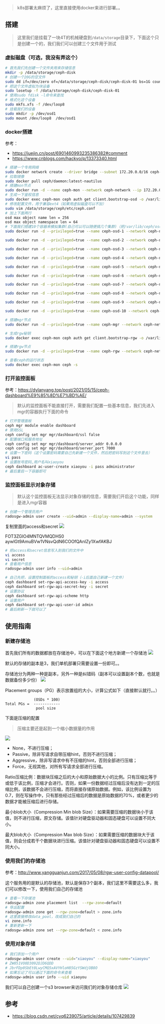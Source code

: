 
> k8s部署太麻烦了，这里直接使用docker来进行部署。。

## 搭建

> 这里我们是挂载了一块4T的机械硬盘到`/data/storage`目录下，下面这个只是创建一个的，我们我们可以创建三个文件用于测试

### 虚拟磁盘（可选，我没有弄这个）
```bash
# 首先我们先创建一个文件夹用来存储信息
mkdir -p /data/storage/ceph-disk
# 创建一个20G的空文件
sudo dd if=/dev/zero of=/data/storage/ceph-disk/ceph-disk-01 bs=1G count=20
# 把这个文件虚拟为块设备
sudo losetup -f /data/storage/ceph-disk/ceph-disk-01
# 使用sudo fdisk -l命令来查找
# 格式化这个设备
sudo mkfs.xfs -f /dev/loop8
# 挂载我们的设备
sudo mkdir -p /dev/osd1
sudo mount /dev/loop8  /dev/osd1
```

### docker搭建

参考：
- https://juejin.cn/post/6901460993235386382#comment
- https://www.cnblogs.com/hackyo/p/13373340.html

```bash
# 搭建一个专用网络
sudo docker network create --driver bridge --subnet 172.20.0.0/16 ceph-network
# 拉取镜像
sudo docker pull ceph/daemon:latest-nautilus
# 搭建mon节点
sudo docker run -d --name ceph-mon --network ceph-network --ip 172.20.0.10 -e CLUSTER=ceph -e WEIGHT=1.0 -e MON_IP=172.20.0.10 -e MON_NAME=ceph-mon -e CEPH_PUBLIC_NETWORK=172.20.0.0/16 -v /data/storage/ceph/etc:/etc/ceph -v /data/storage/ceph/lib:/var/lib/ceph/ -v /data/storage/ceph/log:/var/log/ceph/ ceph/daemon:latest-nautilus mon
# 生成一下鉴权信息
sudo docker exec ceph-mon ceph auth get client.bootstrap-osd -o /var/lib/ceph/bootstrap-osd/ceph.keyring
# 修改配置文件，用于兼容ext4（如果用虚拟磁盘可以不加）
sudo vim /data/storage/ceph/etc/ceph.conf
# 加上下面两行
osd max object name len = 256
osd max object namespace len = 64
# 下面我们搭建10个容器来模拟集群(自己可以可以随便搞几个集群)（把/var/lib/ceph/osd映射为自己挂载的硬盘）
sudo docker run -d --privileged=true --name ceph-osd-1 --network ceph-network --ip 172.20.0.11 -e CLUSTER=ceph -e WEIGHT=1.0 -e MON_NAME=ceph-mon -e MON_IP=172.20.0.10  -e OSD_TYPE=directory -v /data/storage/ceph/etc:/etc/ceph -v /data/storage/ceph/lib:/var/lib/ceph/ -v /data/storage/ceph/osd:/var/lib/ceph/osd -v /etc/localtime:/etc/localtime:ro ceph/daemon:latest-nautilus osd

sudo docker run -d --privileged=true --name ceph-osd-2 --network ceph-network --ip 172.20.0.12 -e CLUSTER=ceph -e WEIGHT=1.0 -e MON_NAME=ceph-mon -e MON_IP=172.20.0.10 -e OSD_TYPE=directory -v /data/storage/ceph/etc:/etc/ceph -v /data/storage/ceph/lib:/var/lib/ceph/ -v /data/storage/ceph/osd2:/var/lib/ceph/osd -v /etc/localtime:/etc/localtime:ro ceph/daemon:latest-nautilus osd_directory

sudo docker run -d --privileged=true --name ceph-osd-3 --network ceph-network --ip 172.20.0.13 -e CLUSTER=ceph -e WEIGHT=1.0 -e MON_NAME=ceph-mon -e MON_IP=172.20.0.10 -e OSD_TYPE=directory -v /data/storage/ceph/etc:/etc/ceph -v /data/storage/ceph/lib:/var/lib/ceph/ -v /data/storage/ceph/osd3:/var/lib/ceph/osd -v /etc/localtime:/etc/localtime:ro ceph/daemon:latest-nautilus osd_directory

sudo docker run -d --privileged=true --name ceph-osd-4 --network ceph-network --ip 172.20.0.14 -e CLUSTER=ceph -e WEIGHT=1.0 -e MON_NAME=ceph-mon -e MON_IP=172.20.0.10 -e OSD_TYPE=directory -v /data/storage/ceph/etc:/etc/ceph -v /data/storage/ceph/lib:/var/lib/ceph/ -v /data/storage/ceph/osd4:/var/lib/ceph/osd -v /etc/localtime:/etc/localtime:ro ceph/daemon:latest-nautilus osd_directory

sudo docker run -d --privileged=true --name ceph-osd-5 --network ceph-network --ip 172.20.0.15 -e CLUSTER=ceph -e WEIGHT=1.0 -e MON_NAME=ceph-mon -e MON_IP=172.20.0.10 -e OSD_TYPE=directory -v /data/storage/ceph/etc:/etc/ceph -v /data/storage/ceph/lib:/var/lib/ceph/ -v /data/storage/ceph/osd5:/var/lib/ceph/osd -v /etc/localtime:/etc/localtime:ro ceph/daemon:latest-nautilus osd_directory

sudo docker run -d --privileged=true --name ceph-osd-6 --network ceph-network --ip 172.20.0.16 -e CLUSTER=ceph -e WEIGHT=1.0 -e MON_NAME=ceph-mon -e MON_IP=172.20.0.10 -e OSD_TYPE=directory -v /data/storage/ceph/etc:/etc/ceph -v /data/storage/ceph/lib:/var/lib/ceph/ -v /data/storage/ceph/osd6:/var/lib/ceph/osd -v /etc/localtime:/etc/localtime:ro ceph/daemon:latest-nautilus osd_directory

sudo docker run -d --privileged=true --name ceph-osd-7 --network ceph-network --ip 172.20.0.17 -e CLUSTER=ceph -e WEIGHT=1.0 -e MON_NAME=ceph-mon -e MON_IP=172.20.0.10 -e OSD_TYPE=directory -v /data/storage/ceph/etc:/etc/ceph -v /data/storage/ceph/lib:/var/lib/ceph/ -v /data/storage/ceph/osd7:/var/lib/ceph/osd -v /etc/localtime:/etc/localtime:ro ceph/daemon:latest-nautilus osd_directory

sudo docker run -d --privileged=true --name ceph-osd-8 --network ceph-network --ip 172.20.0.18 -e CLUSTER=ceph -e WEIGHT=1.0 -e MON_NAME=ceph-mon -e MON_IP=172.20.0.10 -e OSD_TYPE=directory -v /data/storage/ceph/etc:/etc/ceph -v /data/storage/ceph/lib:/var/lib/ceph/ -v /data/storage/ceph/osd8:/var/lib/ceph/osd -v /etc/localtime:/etc/localtime:ro ceph/daemon:latest-nautilus osd_directory

sudo docker run -d --privileged=true --name ceph-osd-9 --network ceph-network --ip 172.20.0.19 -e CLUSTER=ceph -e WEIGHT=1.0 -e MON_NAME=ceph-mon -e MON_IP=172.20.0.10 -e OSD_TYPE=directory -v /data/storage/ceph/etc:/etc/ceph -v /data/storage/ceph/lib:/var/lib/ceph/ -v /data/storage/ceph/osd9:/var/lib/ceph/osd -v /etc/localtime:/etc/localtime:ro ceph/daemon:latest-nautilus osd_directory

sudo docker run -d --privileged=true --name ceph-osd-10 --network ceph-network --ip 172.20.0.20 -e CLUSTER=ceph -e WEIGHT=1.0 -e MON_NAME=ceph-mon -e MON_IP=172.20.0.10 -e OSD_TYPE=directory -v /data/storage/ceph/etc:/etc/ceph -v /data/storage/ceph/lib:/var/lib/ceph/ -v /data/storage/ceph/osd10:/var/lib/ceph/osd -v /etc/localtime:/etc/localtime:ro ceph/daemon:latest-nautilus osd_directory

# 搭建mgr节点
sudo docker run -d --privileged=true --name ceph-mgr --network ceph-network --ip 172.20.0.50 -e CLUSTER=ceph -p 7000:7000 --pid=container:ceph-mon -v /data/storage/ceph/etc:/etc/ceph -v /data/storage/ceph/lib:/var/lib/ceph/ ceph/daemon:latest-nautilus mgr

# 生成rgw秘钥
sudo docker exec ceph-mon ceph auth get client.bootstrap-rgw -o /var/lib/ceph/bootstrap-rgw/ceph.keyring

# 搭建rgw节点
sudo docker run -d --privileged=true --name ceph-rgw --network ceph-network --ip 172.20.0.51 -e CLUSTER=ceph -e RGW_NAME=ceph-rgw -p 7480:7480 -v /data/storage/ceph/lib:/var/lib/ceph/ -v /data/storage/ceph/etc:/etc/ceph -v /etc/localtime:/etc/localtime:ro ceph/daemon:latest-nautilus rgw

# 查看ceph的运行状态
sudo docker exec ceph-mon ceph -s
```


### 打开监控面板
参考：https://dylanyang.top/post/2021/05/15/ceph-dashboard%E9%85%8D%E7%BD%AE/

> 默认的监控面板不能直接打开，需要我们配置一些基本信息，我们先进入mgr的容器执行下面的命令

```bash
# 打开管理面板
ceph mgr module enable dashboard
# 禁用SSL
ceph config set mgr mgr/dashboard/ssl false
# 配置端口和服务地址
ceph config set mgr mgr/dashboard/server_addr 0.0.0.0
ceph config set mgr mgr/dashboard/server_port 7000
# 设置一下密码（这个设置密码需要自己先新建一个文件，然后把密码写到这个文件里去）
vi pass
# 设置账号密码,用户名叫xiaoyou
ceph dashboard ac-user-create xiaoyou -i pass administrator
# 最后重启一下容器即可
```

### 监控面板显示对象存储
> 默认这个监控面板无法显示对象存储的信息，需要我们开启这个功能，同样是进入mgr容器
```bash
# 创建一个管理员用户
radosgw-admin user create --uid=admin --display-name=admin --system
```
复制里面的access和secret
![](../images/2022-05-29-16-17-15.png)

FOT3ZGIO4MNTQVMQDHS0
aywlGt9AmuBVw1VNsvQdN6COOfQAnIZy1XwfAKBJ

```bash
# 把access和secret信息写入到我们的文件中
vi access
vi secret
# 查看用户信息
radosgw-admin user info --uid=admin

# 自己先把，设置控制面板的access和秘钥（-i后面自己新建一个文件）
ceph dashboard set-rgw-api-access-key -i access
ceph dashboard set-rgw-api-secret-key -i secret
# 设置协议
ceph dashboard set-rgw-api-scheme http
# 设置用户
ceph dashboard set-rgw-api-user-id admin
# 最后刷新一下就可以了
```

## 使用指南

### 新建存储池
首先我们所有的数据都放在存储池中，可以在下面这个地方新建一个存储池
![](../images/2022-05-29-16-39-55.png)

默认的存储的副本是3，我们单机部署只需要设置一份即可。。

存储池分为两种一种是副本，另外一种是纠错码（副本可以设置副本个数，也就是数据备份多少份）
![](../images/2022-05-29-16-42-26.png)

Placement groups（PG）表示放置组的大小，计算公式如下（直接默认就行。。）
```
             (OSDs * 100)
Total PGs =  ------------
              pool size
```

下面是压缩的配置

> 压缩主要还是起到一个缩小数据量的作用

![](../images/2022-05-29-16-49-54.png)

- None，不进行压缩；
- Passive，除非写请求自带压缩hint，否则不进行压缩；
- Aggressive，除非写请求中有不压缩的hint，否则全部进行压缩；
- Force，无视其他，对所有写请求全部进行压缩。

Ratio压缩比例：数据块压缩之后的大小和原始数据大小的比例。只有压缩比等于或低于该比例，压缩才会进行。否则，如果一份数据经过压缩后没有达到一定的压缩比例，该数据不会进行压缩，而将直接存储原始数据。例如，该比例设置为0.7，则在写操作中，只有那些经过压缩后的数据是原始数据的70%，或者更少的数据才能被压缩后进行存储。

最小blob大小（Compression Min blob Size）：如果需要压缩的数据块小于该值，则不进行压缩，原文存储。该值针对硬盘驱动器和固态硬盘可以设置不同大小。

最大blob大小（Compression Max blob Size）：如果需要压缩的数据块大于该值，则会分成若干个数据块进行压缩。该值针对硬盘驱动器和固态硬盘可以设置不同大小。


### 使用我们的存储池
参考：http://www.yangguanjun.com/2017/05/08/rgw-user-config-datapool/

这个服务用的是默认的存储池，默认是保存3个副本，我们这里不需要这么多，我们可以修改一下，使用我们自己的存储池

```bash
# 查看一下存储池
radosgw-admin zone placement list  --rgw-zone=default
# 导出配置
radosgw-admin zone get --rgw-zone=default > zone.info
# 这里直接修改data_pool，改成我们自己的
vi zone.info
# 重新更新一下
radosgw-admin zone set --rgw-zone=default < zone.info
```

### 使用对象存储

```bash
# 我们添加一个用户
radosgw-admin user create --uid="xiaoyou" --display-name="xiaoyou"
# ZW051VO0D3092DJD6QDD
# JbrFDp0SbEt0LwyCMQ5xAVYHloH85GzYSWdjOB8O
# 如果忘记了可以通过下面的命令来查看
radosgw-admin user info --uid xiaoyou
```

我们可以自己创建一个s3 browser来访问我们的对象存储仓库
![](../images/2022-05-30-12-26-09.png)


## 参考
- https://blog.csdn.net/cyq6239075/article/details/107429839